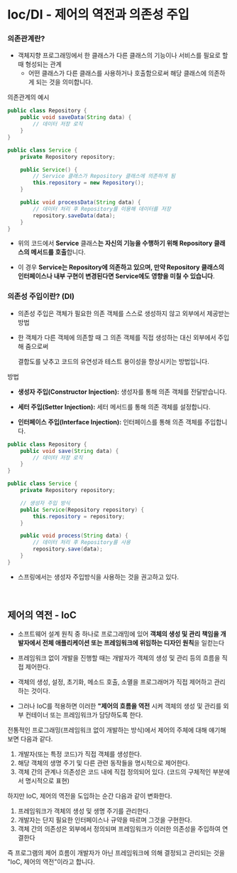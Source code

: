 # loc/DI - 제어의 역전과 의존성 주입

### 의존관계란?

- 객체지향 프로그래밍에서 한 클래스가 다른 클래스의 기능이나 서비스를 필요로 할때 형성되는 관계
  - 어떤 클래스가 다른 클래스를 사용하거나 호출함으로써 해당 클래스에 의존하게 되는 것을 의미합니다.

의존관계의 예시

``` java
public class Repository {
    public void saveData(String data) {
        // 데이터 저장 로직
    }
}

public class Service {
    private Repository repository;

    public Service() {
        // Service 클래스가 Repository 클래스에 의존하게 됨
        this.repository = new Repository();
    }

    public void processData(String data) {
        // 데이터 처리 후 Repository를 이용해 데이터를 저장
        repository.saveData(data);
    }
}

```

- 위의 코드에서 **Service** 클래스**는 자신의 기능을 수행하기 위해 Repository 클래스의 메서드를 호출**합니다. 

- 이 경우 **Service는 Repository에 의존하고 있으며, 만약 Repository 클래스의 인터페이스나 내부 구현이 변경된다면 Service에도 영향을 미칠 수 있습니다**.



### 의존성 주입이란? (DI)

- 의존성 주입은 객체가 필요한 의존 객체를 스스로 생성하지 않고 외부에서 제공받는 방법

- 한 객체가 다른 객체에 의존할 때 그 의존 객체를 직접 생성하는 대신 외부에서 주입해 줌으로써

  결합도를 낮추고 코드의 유연성과 테스트 용이성을 향상시키는 방법입니다.

방법

- **생성자 주입(Constructor Injection):** 생성자를 통해 의존 객체를 전달받습니다.

- **세터 주입(Setter Injection):** 세터 메서드를 통해 의존 객체를 설정합니다.

- **인터페이스 주입(Interface Injection):** 인터페이스를 통해 의존 객체를 주입합니다.



``` java
public class Repository {
    public void save(String data) {
        // 데이터 저장 로직
    }
}

public class Service {
    private Repository repository;

    // 생성자 주입 방식
    public Service(Repository repository) {
        this.repository = repository;
    }

    public void process(String data) {
        // 데이터 처리 후 Repository를 사용
        repository.save(data);
    }
}

```

- 스프링에서는 생성자 주입방식을 사용하는 것을 권고하고 있다.

<br>

## 제어의 역전 - loC

-  소프트웨어 설계 원칙 중 하나로 프로그래밍에 있어 **객체의 생성 및 관리 책임을 개발자에서 전체 애플리케이션 또는 프레임워크에 위임하는 디자인 원칙**을 일컫는다

- 프레임워크 없이 개발을 진행할 때는 개발자가 객체의 생성 및 관리 등의 흐름을 직접 제어한다.
- 객체의 생성, 설정, 초기화, 메소드 호출, 소멸을 프로그래머가 직접 제어하고 관리하는 것이다. 
- 그러나 IoC를 적용하면 이러한 **"제어의 흐름을 역전** 시켜 객체의 생성 및 관리를 외부 컨테이너 또는 프레임워크가 담당하도록 한다.



전통적인 프로그래밍(프레임워크 없이 개발하는 방식)에서 제어의 주체에 대해 얘기해보면 다음과 같다.

1. 개발자(또는 특정 코드)가 직접 객체를 생성한다.
2. 해당 객체의 생명 주기 및 다른 관련 동작들을 명시적으로 제어한다.
3. 객체 간의 관계나 의존성은 코드 내에 직접 정의되어 있다. (코드의 구체적인 부분에서 명시적으로 표현)

하지만 IoC, 제어의 역전을 도입하는 순간 다음과 같이 변화한다.

1. 프레임워크가 객체의 생성 및 생명 주기를 관리한다.
2. 개발자는 단지 필요한 인터페이스나 규약을 따르며 그것을 구현한다.
3. 객체 간의 의존성은 외부에서 정의되며 프레임워크가 이러한 의존성을 주입하여 연결한다



즉 프로그램의 제어 흐름이 개발자가 아닌 프레임워크에 의해 결정되고 관리되는 것을 "IoC, 제어의 역전"이라고 합니다.
